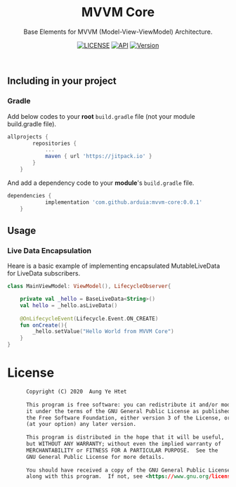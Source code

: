 <h1 align="center">MVVM Core</h1>  
<p align="center">
 Base Elements for MVVM (Model-View-ViewModel) Architecture.
</p> 
<p align="center">
  <a href="https://www.gnu.org/licenses/gpl-3.0"><img alt="LICENSE" src="https://img.shields.io/badge/License-GPLv3-blue.svg"/></a>
  <a href="https://android-arsenal.com/api?level=21"><img alt="API" src="https://img.shields.io/badge/API-21%2B-brightgreen"/></a>
  <a href="https://jitpack.io/#arduia/mvvm-core"><img alt="Version" src="https://jitpack.io/v/arduia/mvvm-core.svg"/></a> 
</p> <br>
 
## Including in your project   
### Gradle
Add below codes to your **root** `build.gradle` file (not your module build.gradle file).
```gradle
allprojects {
		repositories {
			...
			maven { url 'https://jitpack.io' }
		}
	}
```
And add a dependency code to your **module**'s `build.gradle` file.
```gradle
dependencies {
	        implementation 'com.github.arduia:mvvm-core:0.0.1'
	}
```
## Usage

### Live Data Encapsulation  
Heare is a basic example of implementing encapsulated MutableLiveData for LiveData subscribers.
```kotlin
class MainViewModel: ViewModel(), LifecycleObserver{ 

    private val _hello = BaseLiveData<String>()
    val hello = _hello.asLiveData()
 
    @OnLifecycleEvent(Lifecycle.Event.ON_CREATE)
    fun onCreate(){
        _hello.setValue("Hello World from MVVM Core")
    } 
} 
```

# License
```xml
      Copyright (C) 2020  Aung Ye Htet
  
      This program is free software: you can redistribute it and/or modify
      it under the terms of the GNU General Public License as published by
      the Free Software Foundation, either version 3 of the License, or
      (at your option) any later version.
  
      This program is distributed in the hope that it will be useful,
      but WITHOUT ANY WARRANTY; without even the implied warranty of
      MERCHANTABILITY or FITNESS FOR A PARTICULAR PURPOSE.  See the
      GNU General Public License for more details.
  
      You should have received a copy of the GNU General Public License
      along with this program.  If not, see <https://www.gnu.org/licenses/>.
```
